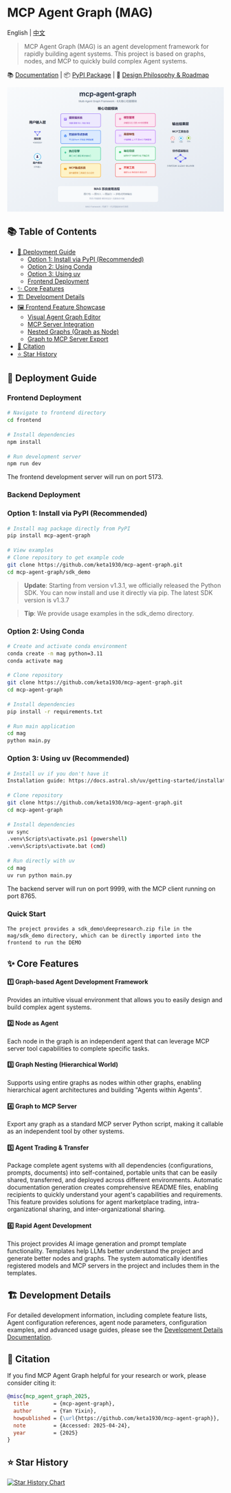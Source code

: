 # MCP Agent Graph (MAG)

English | [中文](README_zh.md)

> MCP Agent Graph (MAG) is an agent development framework for rapidly building agent systems. This project is based on graphs, nodes, and MCP to quickly build complex Agent systems.

📚 [Documentation](https://keta1930.github.io/mcp-agent-graph/#) | 📦 [PyPI Package](https://pypi.org/project/mcp-agent-graph/) | 📄 [Design Philosophy & Roadmap](docs/一文说清%20mcp-agent-graph%20设计理念、功能特点、未来规划.pdf)

<div align="center">

![MAG System Architecture](appendix/image.png)

</div>

## 📚 Table of Contents

- [🚀 Deployment Guide](#-deployment-guide)
  - [Option 1: Install via PyPI (Recommended)](#option-1-install-via-pypi-recommended)
  - [Option 2: Using Conda](#option-2-using-conda)
  - [Option 3: Using uv](#option-3-using-uv)
  - [Frontend Deployment](#frontend-deployment)
- [✨ Core Features](#-core-features)
- [🏗️ Development Details](#️-development-details)
- [🖼️ Frontend Feature Showcase](#️-frontend-feature-showcase)
  - [Visual Agent Graph Editor](#visual-agent-graph-editor)
  - [MCP Server Integration](#mcp-server-integration)
  - [Nested Graphs (Graph as Node)](#nested-graphs-graph-as-node)
  - [Graph to MCP Server Export](#graph-to-mcp-server-export)
- [📖 Citation](#-citation)
- [⭐ Star History](#-star-history)

## 🚀 Deployment Guide

### Frontend Deployment

```bash
# Navigate to frontend directory
cd frontend

# Install dependencies
npm install

# Run development server
npm run dev
```

The frontend development server will run on port 5173.

### Backend Deployment

### Option 1: Install via PyPI (Recommended)

```bash
# Install mag package directly from PyPI
pip install mcp-agent-graph

# View examples
# Clone repository to get example code
git clone https://github.com/keta1930/mcp-agent-graph.git
cd mcp-agent-graph/sdk_demo
```

> **Update**: Starting from version v1.3.1, we officially released the Python SDK. You can now install and use it directly via pip. The latest SDK version is v1.3.7

> **Tip**: We provide usage examples in the sdk_demo directory.

### Option 2: Using Conda

```bash
# Create and activate conda environment
conda create -n mag python=3.11
conda activate mag

# Clone repository
git clone https://github.com/keta1930/mcp-agent-graph.git
cd mcp-agent-graph

# Install dependencies
pip install -r requirements.txt

# Run main application
cd mag
python main.py
```

### Option 3: Using uv (Recommended)

```bash
# Install uv if you don't have it
Installation guide: https://docs.astral.sh/uv/getting-started/installation/

# Clone repository
git clone https://github.com/keta1930/mcp-agent-graph.git
cd mcp-agent-graph

# Install dependencies
uv sync
.venv\Scripts\activate.ps1 (powershell)
.venv\Scripts\activate.bat (cmd)

# Run directly with uv
cd mag
uv run python main.py
```

The backend server will run on port 9999, with the MCP client running on port 8765.

### Quick Start
```text
The project provides a sdk_demo\deepresearch.zip file in the mag/sdk_demo directory, which can be directly imported into the frontend to run the DEMO
```

## ✨ Core Features

#### 1️⃣ Graph-based Agent Development Framework
Provides an intuitive visual environment that allows you to easily design and build complex agent systems.

#### 2️⃣ Node as Agent
Each node in the graph is an independent agent that can leverage MCP server tool capabilities to complete specific tasks.

#### 3️⃣ Graph Nesting (Hierarchical World)
Supports using entire graphs as nodes within other graphs, enabling hierarchical agent architectures and building "Agents within Agents".

#### 4️⃣ Graph to MCP Server
Export any graph as a standard MCP server Python script, making it callable as an independent tool by other systems.

#### 5️⃣ Agent Trading & Transfer
Package complete agent systems with all dependencies (configurations, prompts, documents) into self-contained, portable units that can be easily shared, transferred, and deployed across different environments. Automatic documentation generation creates comprehensive README files, enabling recipients to quickly understand your agent's capabilities and requirements. This feature provides solutions for agent marketplace trading, intra-organizational sharing, and inter-organizational sharing.

#### 6️⃣ Rapid Agent Development
This project provides AI image generation and prompt template functionality. Templates help LLMs better understand the project and generate better nodes and graphs. The system automatically identifies registered models and MCP servers in the project and includes them in the templates.

## 🏗️ Development Details

For detailed development information, including complete feature lists, Agent configuration references, agent node parameters, configuration examples, and advanced usage guides, please see the [Development Details Documentation](appendix/intro_en.md).

## 📖 Citation

If you find MCP Agent Graph helpful for your research or work, please consider citing it:

```bibtex
@misc{mcp_agent_graph_2025,
  title        = {mcp-agent-graph},
  author       = {Yan Yixin},
  howpublished = {\url{https://github.com/keta1930/mcp-agent-graph}},
  note         = {Accessed: 2025-04-24},
  year         = {2025}
}
```

## ⭐ Star History

[![Star History Chart](https://api.star-history.com/svg?repos=keta1930/mcp-agent-graph&type=Date)](https://www.star-history.com/#keta1930/mcp-agent-graph&Date)